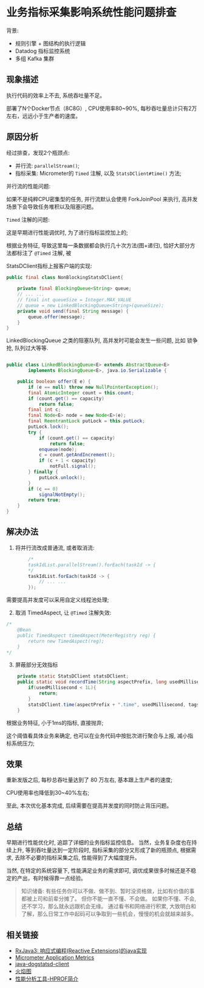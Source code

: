 # 业务指标采集影响系统性能问题排查

背景:

- 规则引擎 + 图结构的执行逻辑
- Datadog 指标监控系统
- 多组 Kafka 集群

## 现象描述

执行代码的效率上不去, 系统吞吐量不足。 

部署了N个Docker节点（8C8G）, CPU使用率80~90%, 每秒吞吐量总计只有2万左右，远远小于生产者的速度。


## 原因分析

经过排查，发现2个瓶颈点:

- 并行流: `parallelStream()`;
- 指标采集:  Micrometer的 `Timed` 注解, 以及 `StatsDClient#time()` 方法;


并行流的性能问题: 

如果不是纯粹CPU密集型的任务, 并行流默认会使用 ForkJoinPool 来执行, 高并发场景下会导致任务堆积以及阻塞问题。

`Timed` 注解的问题: 

这是早期进行性能调优时, 为了进行指标监控加上的;

根据业务特征, 导致这里每一条数据都会执行几十次方法(图+递归), 恰好大部分方法都标注了 `@Timed` 注解, 被 


StatsDClient指标上报客户端的实现:

```java
public final class NonBlockingStatsDClient{
    
    private final BlockingQueue<String> queue;
    // ... ... 
    // final int queueSize = Integer.MAX_VALUE
    // queue = new LinkedBlockingQueue<String>(queueSize);
    private void send(final String message) {
        queue.offer(message);
    }
}
```

LinkedBlockingQueue 之类的阻塞队列, 高并发时可能会发生一些问题, 比如 锁争抢, 队列过大等等.

```java

public class LinkedBlockingQueue<E> extends AbstractQueue<E>
        implements BlockingQueue<E>, java.io.Serializable {

    public boolean offer(E e) {
        if (e == null) throw new NullPointerException();
        final AtomicInteger count = this.count;
        if (count.get() == capacity)
            return false;
        final int c;
        final Node<E> node = new Node<E>(e);
        final ReentrantLock putLock = this.putLock;
        putLock.lock();
        try {
            if (count.get() == capacity)
                return false;
            enqueue(node);
            c = count.getAndIncrement();
            if (c + 1 < capacity)
                notFull.signal();
        } finally {
            putLock.unlock();
        }
        if (c == 0)
            signalNotEmpty();
        return true;
    }
}
```



## 解决办法

1. 将并行流改成普通流, 或者取消流:

```java
        /*
        taskIdList.parallelStream().forEach(taskId -> {
        */
        taskIdList.forEach(taskId -> {
            // ... ...
        });
```

需要提高并发度可以采用自定义线程池处理;


2. 取消 TimedAspect, 让 `@Timed` 注解失效:

```java
/*
    @Bean
    public TimedAspect timedAspect(MeterRegistry reg) {
        return new TimedAspect(reg);
    }
*/
```

3. 屏蔽部分无效指标

```java
    private static StatsDClient statsDClient;
    public static void recordTime(String aspectPrefix, long usedMillisecond, String... tags) {
        if(usedMillisecond < 1L){
            return;
        }
        statsDClient.time(aspectPrefix + ".time", usedMillisecond, tags == null ? EMPTY_TAG : tags);
    }
```

根据业务特征, 小于1ms的指标, 直接抛弃; 

这个阈值看具体业务来确定, 也可以在业务代码中按批次进行聚合与上报, 减小指标系统压力;


## 效果

重新发版之后, 每秒总吞吐量达到了 80 万左右, 基本跟上生产者的速度;

CPU使用率也降低到30~40%左右;

至此, 本次优化基本完成, 后续需要在提高并发度的同时防止背压问题。

## 总结

早期进行性能优化时, 追踪了详细的业务指标监控信息。 当然，业务复杂度也在持续上升, 等到吞吐量达到一定阶段时, 指标采集的部分又形成了新的瓶颈点, 根据需求, 去除不必要的指标采集之后, 性能得到了大幅度提升。

当然, 在特定的系统容量下, 性能满足业务的需求即可, 调优成果很多时候还是不稳定的产出，有时候得靠一点经验。


> 知识储备: 
> 有些任务你可以不做、做不到、暂时没资格做，比如有价值的事都被上司和前辈分摊了。
> 但你不能一直不懂、不会做。
> 如果你不懂、不会, 还不学习，那么就永远跟机会无缘。
> 通过看书和网络进行积累, 大致明白和了解，那么日常工作中起码可以争取到一些机会，慢慢的机会就越来越多。



## 相关链接


- [RxJava3: 响应式编程(Reactive Extensions)的java实现](https://github.com/ReactiveX/RxJava)
- [Micrometer Application Metrics](https://github.com/micrometer-metrics/micrometer)
- [java-dogstatsd-client](https://github.com/DataDog/java-dogstatsd-client)
- [火焰图](https://blog.openresty.com.cn/cn/lua-cpu-flame-graph/)
- [性能分析工具-HPROF简介](https://github.com/cncounter/translation/blob/master/tiemao_2017/20_hprof/20_hprof.md)

